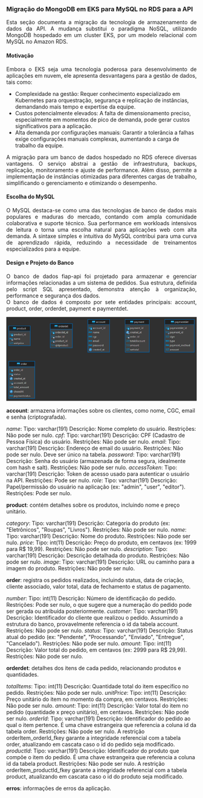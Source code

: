 ### Migração do MongoDB em EKS para MySQL no RDS para a API

<div style="text-align: justify">Esta seção documenta a migração da tecnologia de armazenamento de dados da API. A mudança substitui o paradigma NoSQL, utilizando MongoDB hospedado em um cluster EKS, por um modelo relacional com MySQL no Amazon RDS.</div>

#### Motivação
<div style="text-align: justify">Embora o EKS seja uma tecnologia poderosa para desenvolvimento de aplicações em nuvem, ele apresenta desvantagens para a gestão de dados, tais como:</div>

* Complexidade na gestão: Requer conhecimento especializado em Kubernetes para orquestração, segurança e replicação de instâncias, demandando mais tempo e expertise da equipe.
* Custos potencialmente elevados: A falta de dimensionamento preciso, especialmente em momentos de pico de demanda, pode gerar custos significativos para a aplicação.
* Alta demanda por configurações manuais: Garantir a tolerância a falhas exige configurações manuais complexas, aumentando a carga de trabalho da equipe.

<div style="text-align: justify">A migração para um banco de dados hospedado no RDS oferece diversas vantagens. O serviço abstrai a gestão de infraestrutura, backups, replicação, monitoramento e ajuste de performance. Além disso, permite a implementação de instâncias otimizadas para diferentes cargas de trabalho, simplificando o gerenciamento e otimizando o desempenho.</div>

#### Escolha do MySQL

<div style="text-align: justify">O MySQL destaca-se como uma das tecnologias de banco de dados mais populares e maduras do mercado, contando com ampla comunidade colaborativa e suporte técnico. Sua performance em workloads intensivos de leitura o torna uma escolha natural para aplicações web com alta demanda.
A sintaxe simples e intuitiva do MySQL contribui para uma curva de aprendizado rápida, reduzindo a necessidade de treinamentos especializados para a equipe.</div>

#### Design e Projeto do Banco

<div style="text-align: justify">O banco de dados fiap-api foi projetado para armazenar e gerenciar informações relacionadas a um sistema de pedidos. Sua estrutura, definida pelo script SQL apresentado, demonstra atenção à organização, performance e segurança dos dados.</div>

<div style="text-align: justify">O banco de dados é composto por sete entidades principais: account, product, order, orderdet, payment e paymentdet.</div>

<p align="center">
  <img src="./public/fiap-api-db-er.png" alt="Diagrama ER do Banco de dados">
</p>

**account**: armazena informações sobre os clientes, como nome, CGC, email e senha (criptografada).

_name_:
Tipo: varchar(191)</b>
Descrição: Nome completo do usuário.</b>
Restrições: Não pode ser nulo.</b>
_cpf_:
Tipo: varchar(191)</b>
Descrição: CPF (Cadastro de Pessoa Física) do usuário.</b>
Restrições: Não pode ser nulo.</b>
_email_:
Tipo: varchar(191)
Descrição: Endereço de email do usuário.
Restrições: Não pode ser nulo. Deve ser único na tabela.
_password_:
Tipo: varchar(191)
Descrição: Senha do usuário (armazenada de forma segura, idealmente com hash e salt).
Restrições: Não pode ser nulo.
_accessToken_:
Tipo: varchar(191)
Descrição: Token de acesso usado para autenticar o usuário na API.
Restrições: Pode ser nulo.
_role_:
Tipo: varchar(191)
Descrição: Papel/permissão do usuário na aplicação (ex: "admin", "user", "editor").
Restrições: Pode ser nulo.

**product**: contém detalhes sobre os produtos, incluindo nome e preço unitário.

_category_:
Tipo: varchar(191)
Descrição: Categoria do produto (ex: "Eletrônicos", "Roupas", "Livros").
Restrições: Não pode ser nulo.
_name_:
Tipo: varchar(191)
Descrição: Nome do produto.
Restrições: Não pode ser nulo.
_price_:
Tipo: int(11)
Descrição: Preço do produto, em centavos (ex: 1999 para R$ 19,99).
Restrições: Não pode ser nulo.
_description_:
Tipo: varchar(191)
Descrição: Descrição detalhada do produto.
Restrições: Não pode ser nulo.
_image_:
Tipo: varchar(191)
Descrição: URL ou caminho para a imagem do produto.
Restrições: Não pode ser nulo.

**order**: registra os pedidos realizados, incluindo status, data de criação, cliente associado, valor total, data de fechamento e status de pagamento.

_number_:
Tipo: int(11)
Descrição: Número de identificação do pedido.
Restrições: Pode ser nulo, o que sugere que a numeração do pedido pode ser gerada ou atribuída posteriormente.
_customer_:
Tipo: varchar(191)
Descrição: Identificador do cliente que realizou o pedido. Assumindo a estrutura do banco, provavelmente referencia o id da tabela account.
Restrições: Não pode ser nulo.
_status_:
Tipo: varchar(191)
Descrição: Status atual do pedido (ex: "Pendente", "Processando", "Enviado", "Entregue", "Cancelado").
Restrições: Não pode ser nulo.
_amount_:
Tipo: int(11)
Descrição: Valor total do pedido, em centavos (ex: 2999 para R$ 29,99).
Restrições: Não pode ser nulo.

**orderdet**: detalhes dos itens de cada pedido, relacionando produtos e quantidades.

_totalItems_:
Tipo: int(11)
Descrição: Quantidade total do item específico no pedido.
Restrições: Não pode ser nulo.
_unitPrice_:
Tipo: int(11)
Descrição: Preço unitário do item no momento da compra, em centavos.
Restrições: Não pode ser nulo.
_amount_:
Tipo: int(11)
Descrição: Valor total do item no pedido (quantidade x preço unitário), em centavos.
Restrições: Não pode ser nulo.
_orderId_:
Tipo: varchar(191)
Descrição: Identificador do pedido ao qual o item pertence. É uma chave estrangeira que referencia a coluna id da tabela order.
Restrições: Não pode ser nulo. A restrição orderItem_orderId_fkey garante a integridade referencial com a tabela order, atualizando em cascata caso o id do pedido seja modificado.
_productId_:
Tipo: varchar(191)
Descrição: Identificador do produto que compõe o item do pedido. É uma chave estrangeira que referencia a coluna id da tabela product.
Restrições: Não pode ser nulo. A restrição orderItem_productId_fkey garante a integridade referencial com a tabela product, atualizando em cascata caso o id do produto seja modificado.

**erros**: informações de erros da aplicação.
